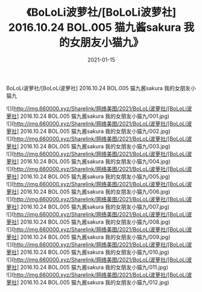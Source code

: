 ﻿---
layout: post
title:  《BoLoLi波萝社/[BoLoLi波萝社] 2016.10.24 BOL.005 猫九酱sakura 我的女朋友小猫九》
date:   2021-01-15
img: http://img.660000.xyz/Sharelink/网络美图/2021/BoLoLi波萝社/[BoLoLi波萝社] 2016.10.24 BOL.005 猫九酱sakura 我的女朋友小猫九/000.jpg
categories: [美女, 清纯, 唯美]
---

BoLoLi波萝社/[BoLoLi波萝社] 2016.10.24 BOL.005 猫九酱sakura 我的女朋友小猫九

 ![](http://img.660000.xyz/Sharelink/网络美图/2021/BoLoLi波萝社/[BoLoLi波萝社] 2016.10.24 BOL.005 猫九酱sakura 我的女朋友小猫九/001.jpg) <br>![](http://img.660000.xyz/Sharelink/网络美图/2021/BoLoLi波萝社/[BoLoLi波萝社] 2016.10.24 BOL.005 猫九酱sakura 我的女朋友小猫九/002.jpg) <br>![](http://img.660000.xyz/Sharelink/网络美图/2021/BoLoLi波萝社/[BoLoLi波萝社] 2016.10.24 BOL.005 猫九酱sakura 我的女朋友小猫九/003.jpg) <br>![](http://img.660000.xyz/Sharelink/网络美图/2021/BoLoLi波萝社/[BoLoLi波萝社] 2016.10.24 BOL.005 猫九酱sakura 我的女朋友小猫九/004.jpg) <br>![](http://img.660000.xyz/Sharelink/网络美图/2021/BoLoLi波萝社/[BoLoLi波萝社] 2016.10.24 BOL.005 猫九酱sakura 我的女朋友小猫九/005.jpg) <br>![](http://img.660000.xyz/Sharelink/网络美图/2021/BoLoLi波萝社/[BoLoLi波萝社] 2016.10.24 BOL.005 猫九酱sakura 我的女朋友小猫九/006.jpg) <br>![](http://img.660000.xyz/Sharelink/网络美图/2021/BoLoLi波萝社/[BoLoLi波萝社] 2016.10.24 BOL.005 猫九酱sakura 我的女朋友小猫九/007.jpg) <br>![](http://img.660000.xyz/Sharelink/网络美图/2021/BoLoLi波萝社/[BoLoLi波萝社] 2016.10.24 BOL.005 猫九酱sakura 我的女朋友小猫九/008.jpg) <br>![](http://img.660000.xyz/Sharelink/网络美图/2021/BoLoLi波萝社/[BoLoLi波萝社] 2016.10.24 BOL.005 猫九酱sakura 我的女朋友小猫九/009.jpg) <br>![](http://img.660000.xyz/Sharelink/网络美图/2021/BoLoLi波萝社/[BoLoLi波萝社] 2016.10.24 BOL.005 猫九酱sakura 我的女朋友小猫九/010.jpg) <br>![](http://img.660000.xyz/Sharelink/网络美图/2021/BoLoLi波萝社/[BoLoLi波萝社] 2016.10.24 BOL.005 猫九酱sakura 我的女朋友小猫九/011.jpg) <br>![](http://img.660000.xyz/Sharelink/网络美图/2021/BoLoLi波萝社/[BoLoLi波萝社] 2016.10.24 BOL.005 猫九酱sakura 我的女朋友小猫九/012.jpg) <br>